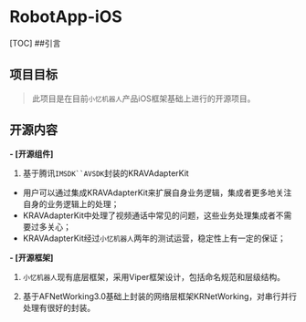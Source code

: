 # RobotApp-iOS
[TOC]
##引言
>

## 项目目标
>此项目是在目前`小忆机器人`产品iOS框架基础上进行的开源项目。

## 开源内容
**- [开源组件]**

1. 基于腾讯`IMSDK``AVSDK`封装的KRAVAdapterKit

* 用户可以通过集成KRAVAdapterKit来扩展自身业务逻辑，集成者更多地关注自身的业务逻辑上的处理；
* KRAVAdapterKit中处理了视频通话中常见的问题，这些业务处理集成者不需要过多关心；
* KRAVAdapterKit经过`小忆机器人`两年的测试运营，稳定性上有一定的保证；

**- [开源框架]**

1. `小忆机器人`现有底层框架，采用Viper框架设计，包括命名规范和层级结构。

2. 基于AFNetWorking3.0基础上封装的网络层框架KRNetWorking，对串行并行处理有很好的封装。




